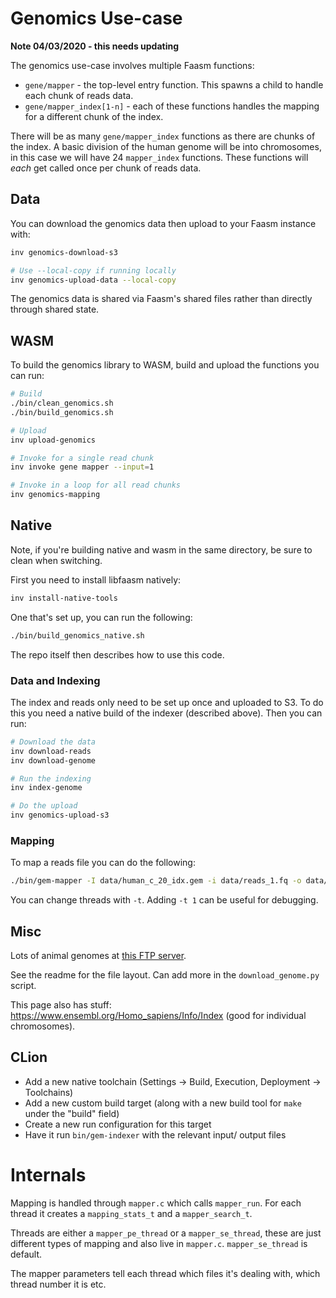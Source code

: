 # Genomics Use-case

**Note 04/03/2020 - this needs updating**

The genomics use-case involves multiple Faasm functions:

- `gene/mapper` - the top-level entry function. This spawns a child to handle each chunk of reads data.
- `gene/mapper_index[1-n]` - each of these functions handles the mapping for a different chunk of the index.

There will be as many `gene/mapper_index` functions as there are chunks of the index. A basic division of the human genome will be into chromosomes, in this case we will have 24 `mapper_index` functions. These functions will _each_ get called once per chunk of reads data.

## Data

You can download the genomics data then upload to your Faasm instance with:

```bash
inv genomics-download-s3

# Use --local-copy if running locally
inv genomics-upload-data --local-copy
```

The genomics data is shared via Faasm's shared files rather than directly through shared state.

## WASM

To build the genomics library to WASM, build and upload the functions you can run:

```bash
# Build
./bin/clean_genomics.sh
./bin/build_genomics.sh

# Upload
inv upload-genomics

# Invoke for a single read chunk
inv invoke gene mapper --input=1

# Invoke in a loop for all read chunks
inv genomics-mapping
```

## Native

Note, if you're building native and wasm in the same directory, be sure to clean when switching.

First you need to install libfaasm natively:

```bash
inv install-native-tools
```

One that's set up, you can run the following:

```bash
./bin/build_genomics_native.sh
```

The repo itself then describes how to use this code.

### Data and Indexing

The index and reads only need to be set up once and uploaded to S3. To do this you need a native build of the indexer (described above). Then you can run:

```bash
# Download the data
inv download-reads
inv download-genome

# Run the indexing
inv index-genome

# Do the upload
inv genomics-upload-s3
```

### Mapping

To map a reads file you can do the following:

```bash
./bin/gem-mapper -I data/human_c_20_idx.gem -i data/reads_1.fq -o data/my_output.sam
```

You can change threads with `-t`. Adding `-t 1` can be useful for debugging.

## Misc

Lots of animal genomes at [this FTP server](ftp://ftp-trace.ncbi.nih.gov/genomes/).

See the readme for the file layout. Can add more in the `download_genome.py` script.

This page also has stuff: https://www.ensembl.org/Homo_sapiens/Info/Index (good for individual chromosomes).

## CLion

- Add a new native toolchain (Settings -> Build, Execution, Deployment -> Toolchains)
- Add a new custom build target (along with a new build tool for `make` under the "build" field)
- Create a new run configuration for this target
- Have it run `bin/gem-indexer` with the relevant input/ output files

# Internals

Mapping is handled through `mapper.c` which calls `mapper_run`. For each thread it creates a
`mapping_stats_t` and a `mapper_search_t`.

Threads are either a `mapper_pe_thread` or a `mapper_se_thread`, these are just different
types of mapping and also live in `mapper.c`. `mapper_se_thread` is default.

The mapper parameters tell each thread which files it's dealing with, which thread number
it is etc.
